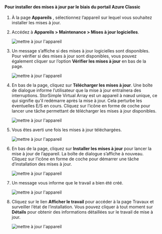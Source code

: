 <!--author=alkohli last changed: 09/02/16 -->

#### <a name="to-install-updates-via-the-azure-classic-portal"></a>Pour installer des mises à jour par le biais du portail Azure Classic
1. À la page **Appareils** , sélectionnez l’appareil sur lequel vous souhaitez installer les mises à jour.
2. Accédez à **Appareils > Maintenance > Mises à jour logicielles**.
   
    ![mettre à jour l'appareil](../includes/media/storsimple-ova-install-update-via-portal/azupdate1m.png)  
3. Un message s’affiche si des mises à jour logicielles sont disponibles. Pour vérifier si des mises à jour sont disponibles, vous pouvez également cliquer sur l’option **Vérifier les mises à jour** en bas de la page.
   
    ![mettre à jour l'appareil](../includes/media/storsimple-ova-install-update-via-portal/azupdate2m.png)
4. En bas de la page, cliquez sur **Télécharger les mises à jour**. Une boîte de dialogue informe l’utilisateur que la mise à jour entraînera des interruptions. StorSimple Virtual Array est un appareil à nœud unique, ce qui signifie qu’il redémarre après la mise à jour. Cela perturbe les éventuelles E/S en cours. Cliquez sur l’icône en forme de coche pour lancer une tâche permettant de télécharger les mises à jour disponibles. 
   
    ![mettre à jour l'appareil](../includes/media/storsimple-ova-install-update-via-portal/azupdate3m.png)
5. Vous êtes averti une fois les mises à jour téléchargées. 
   
    ![mettre à jour l'appareil](../includes/media/storsimple-ova-install-update-via-portal/azupdate6m.png)
6. En bas de la page, cliquez sur **Installer les mises à jour** pour lancer la mise à jour de l’appareil. La boîte de dialogue s’affiche à nouveau. Cliquez sur l’icône en forme de coche pour démarrer une tâche d’installation des mises à jour. 
   
    ![mettre à jour l'appareil](../includes/media/storsimple-ova-install-update-via-portal/azupdate7m.png) 
7. Un message vous informe que le travail a bien été créé. 
   
    ![mettre à jour l'appareil](../includes/media/storsimple-ova-install-update-via-portal/azupdate8m.png)
8. Cliquez sur le lien **Afficher le travail** pour accéder à la page Travaux et surveiller l’état de l’installation. Vous pouvez cliquer à tout moment sur **Détails** pour obtenir des informations détaillées sur le travail de mise à jour. 
   
    ![mettre à jour l'appareil](../includes/media/storsimple-ova-install-update-via-portal/azupdate9m.png)

